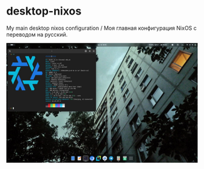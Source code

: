 # desktop-nixos
My main desktop nixos configuration / Моя главная конфигурация NixOS с переводом на русский.

![screenshot](image.png)
